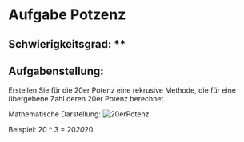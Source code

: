 # Aufgabe Potzenz

## Schwierigkeitsgrad: **

## Aufgabenstellung:
Erstellen Sie für die 20er Potenz eine rekrusive Methode, die für eine übergebene Zahl deren 20er Potenz berechnet.

Mathematische Darstellung:
![20erPotenz](https://github.com/KlaraOppenheimerSchule/Einfuehrung_Programmieren_Uebungen/blob/main/Modul%20Rekursionen/%C3%9Cbungsaufgabe%2020erPotenz/20er%20Potenz.JPG)

Beispiel: 
20 ^ 3 = 20*20*20


